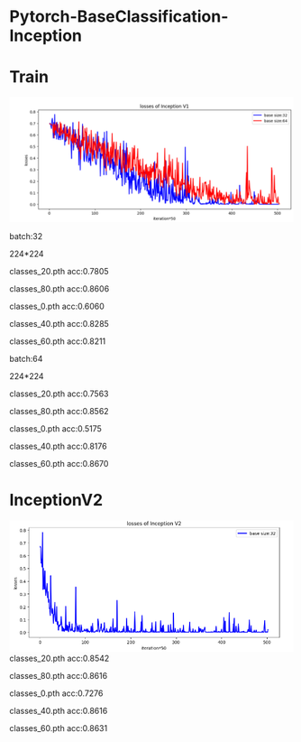 # Pytorch-BaseClassification-Inception
# Train
![Image text](https://github.com/futureisatyourhand/Pytorch-BaseClassification-Inception/blob/master/inceptionv1.png)

batch:32 

224*224

classes_20.pth acc:0.7805

classes_80.pth acc:0.8606

classes_0.pth acc:0.6060

classes_40.pth acc:0.8285

classes_60.pth acc:0.8211

batch:64

224*224

classes_20.pth acc:0.7563

classes_80.pth acc:0.8562

classes_0.pth acc:0.5175

classes_40.pth acc:0.8176

classes_60.pth acc:0.8670

# InceptionV2
![Image text](https://github.com/futureisatyourhand/Pytorch-BaseClassification-Inception/blob/master/inceptionv2.png)
classes_20.pth acc:0.8542

classes_80.pth acc:0.8616

classes_0.pth acc:0.7276

classes_40.pth acc:0.8616

classes_60.pth acc:0.8631
